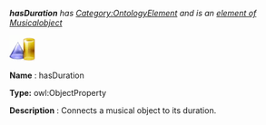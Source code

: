 ___hasDuration__ 
 has
 [Category:OntologyElement](../../Category/OntologyElement "Category:OntologyElement") 
 and is an
 [element of](../../Property/ElementOf "Property:ElementOf") 
[Musicalobject](../../Submissions/Musicalobject "Submissions:Musicalobject")_




  





[![ObjectProperty](../public/images/thumb/c/c3/ObjectProperty.gif/45px-ObjectProperty.gif)](../../Image/ObjectProperty.gif "ObjectProperty")


__Name__ 
 : hasDuration
 



__Type:__ 
 owl:ObjectProperty
 



__Description__ 
 : Connects a musical object to its duration.
